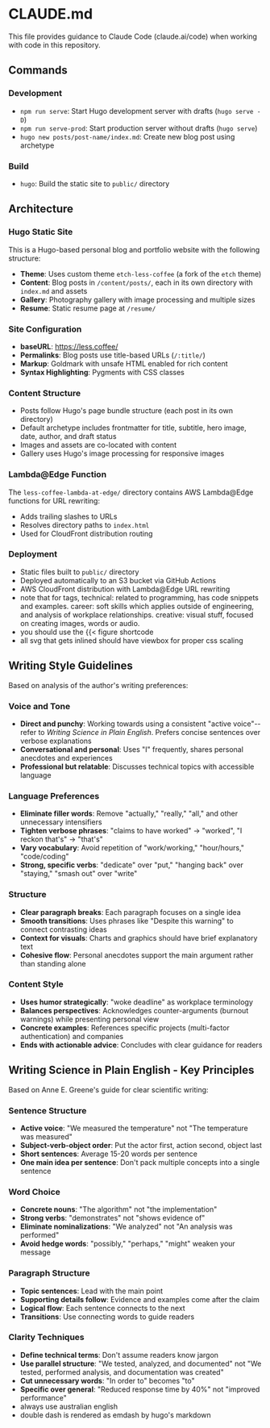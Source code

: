 # CLAUDE.md

This file provides guidance to Claude Code (claude.ai/code) when working with code in this repository.

## Commands

### Development
- `npm run serve`: Start Hugo development server with drafts (`hugo serve -D`)
- `npm run serve-prod`: Start production server without drafts (`hugo serve`)
- `hugo new posts/post-name/index.md`: Create new blog post using archetype

### Build
- `hugo`: Build the static site to `public/` directory

## Architecture

### Hugo Static Site
This is a Hugo-based personal blog and portfolio website with the following structure:

- **Theme**: Uses custom theme `etch-less-coffee` (a fork of the `etch` theme)
- **Content**: Blog posts in `/content/posts/`, each in its own directory with `index.md` and assets
- **Gallery**: Photography gallery with image processing and multiple sizes
- **Resume**: Static resume page at `/resume/`

### Site Configuration
- **baseURL**: https://less.coffee/
- **Permalinks**: Blog posts use title-based URLs (`/:title/`)
- **Markup**: Goldmark with unsafe HTML enabled for rich content
- **Syntax Highlighting**: Pygments with CSS classes

### Content Structure
- Posts follow Hugo's page bundle structure (each post in its own directory)
- Default archetype includes frontmatter for title, subtitle, hero image, date, author, and draft status
- Images and assets are co-located with content
- Gallery uses Hugo's image processing for responsive images

### Lambda@Edge Function
The `less-coffee-lambda-at-edge/` directory contains AWS Lambda@Edge functions for URL rewriting:
- Adds trailing slashes to URLs
- Resolves directory paths to `index.html`
- Used for CloudFront distribution routing

### Deployment
- Static files built to `public/` directory
- Deployed automatically to an S3 bucket via GitHub Actions
- AWS CloudFront distribution with Lambda@Edge URL rewriting
- note that for tags, technical: related to programming, has code snippets and examples. career: soft skills which applies outside of engineering, and analysis of workplace relationships. creative: visual stuff, focused on creating images, words or audio.
- you should use the {{< figure shortcode
- all svg that gets inlined should have viewbox for proper css scaling

## Writing Style Guidelines

Based on analysis of the author's writing preferences:

### Voice and Tone
- **Direct and punchy**: Working towards using a consistent "active voice"--refer to _Writing Science in Plain English_. Prefers concise sentences over verbose explanations
- **Conversational and personal**: Uses "I" frequently, shares personal anecdotes and experiences
- **Professional but relatable**: Discusses technical topics with accessible language

### Language Preferences
- **Eliminate filler words**: Remove "actually," "really," "all," and other unnecessary intensifiers
- **Tighten verbose phrases**: "claims to have worked" → "worked", "I reckon that's" → "that's"
- **Vary vocabulary**: Avoid repetition of "work/working," "hour/hours," "code/coding"
- **Strong, specific verbs**: "dedicate" over "put," "hanging back" over "staying," "smash out" over "write"

### Structure
- **Clear paragraph breaks**: Each paragraph focuses on a single idea
- **Smooth transitions**: Uses phrases like "Despite this warning" to connect contrasting ideas
- **Context for visuals**: Charts and graphics should have brief explanatory text
- **Cohesive flow**: Personal anecdotes support the main argument rather than standing alone

### Content Style
- **Uses humor strategically**: "woke deadline" as workplace terminology
- **Balances perspectives**: Acknowledges counter-arguments (burnout warnings) while presenting personal view
- **Concrete examples**: References specific projects (multi-factor authentication) and companies
- **Ends with actionable advice**: Concludes with clear guidance for readers

## Writing Science in Plain English - Key Principles

Based on Anne E. Greene's guide for clear scientific writing:

### Sentence Structure
- **Active voice**: "We measured the temperature" not "The temperature was measured"
- **Subject-verb-object order**: Put the actor first, action second, object last
- **Short sentences**: Average 15-20 words per sentence
- **One main idea per sentence**: Don't pack multiple concepts into a single sentence

### Word Choice
- **Concrete nouns**: "The algorithm" not "the implementation"
- **Strong verbs**: "demonstrates" not "shows evidence of"
- **Eliminate nominalizations**: "We analyzed" not "An analysis was performed"
- **Avoid hedge words**: "possibly," "perhaps," "might" weaken your message

### Paragraph Structure
- **Topic sentences**: Lead with the main point
- **Supporting details follow**: Evidence and examples come after the claim
- **Logical flow**: Each sentence connects to the next
- **Transitions**: Use connecting words to guide readers

### Clarity Techniques
- **Define technical terms**: Don't assume readers know jargon
- **Use parallel structure**: "We tested, analyzed, and documented" not "We tested, performed analysis, and documentation was created"
- **Cut unnecessary words**: "In order to" becomes "to"
- **Specific over general**: "Reduced response time by 40%" not "improved performance"
- always use australian english
- double dash is rendered as emdash by hugo's markdown